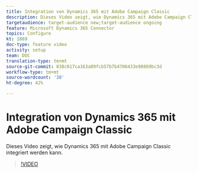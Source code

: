 ```yaml
---
title: Integration von Dynamics 365 mit Adobe Campaign Classic
description: Dieses Video zeigt, wie Dynamics 365 mit Adobe Campaign Classic integriert werden kann.
targetaudience: target-audience new;target-audience ongoing
feature: Microsoft Dynamics 365 Connector
topics: Configure
kt: 1869
doc-type: feature video
activity: setup
team: DOC
translation-type: tm+mt
source-git-commit: 838c617ca163a09fcb57b7b4706433e98869bc3d
workflow-type: tm+mt
source-wordcount: '38'
ht-degree: 42%

---
```



# Integration von Dynamics 365 mit Adobe Campaign Classic

Dieses Video zeigt, wie Dynamics 365 mit Adobe Campaign Classic integriert werden kann.

>[!VIDEO](https://video.tv.adobe.com/v/23837?quality=12)
